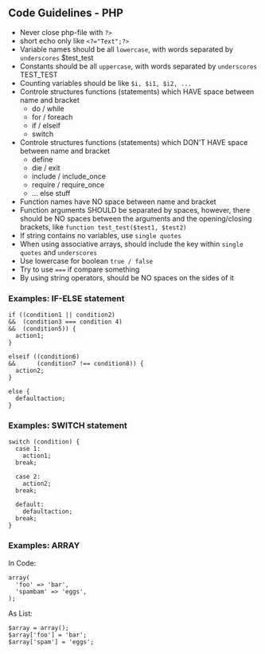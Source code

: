 ## Code Guidelines - PHP

- Never close php-file with `?>`
- short echo only like `<?="Text";?>`
- Variable names should be all `lowercase`, with words separated by `underscores` $test_test
- Constants should be all `uppercase`, with words separated by `underscores` TEST_TEST
- Counting variables should be like `$i, $i1, $i2, ...`
- Controle structures functions (statements) which HAVE space between name and bracket
  - do / while
  - for / foreach
  - if / elseif
  - switch
- Controle structures functions (statements) which DON'T HAVE space between name and bracket
  - define
  - die / exit
  - include / include_once
  - require / require_once
  - ... else stuff
- Function names have NO space between name and bracket
- Function arguments SHOULD be separated by spaces, however, there should be NO spaces between the
arguments and the opening/closing brackets, like `function test_test($test1, $test2)`
- If string contains no variables, use `single quotes`
- When using associative arrays, should include the key within `single quotes` and `underscores`
- Use lowercase for boolean `true / false`
- Try to use `===` if compare something
- By using string operators, should be NO spaces on the sides of it

### Examples: IF-ELSE statement

```
if ((condition1 || condition2)
&&  (condition3 === condition 4)
&&  (condition5)) {
  action1;
}

elseif ((condition6)
&&      (condition7 !== condition8)) {
  action2;
}

else {
  defaultaction;
}
```

### Examples: SWITCH statement

```
switch (condition) {
  case 1:
    action1;
  break;

  case 2:
    action2;
  break;

  default:
    defaultaction;
  break;
}
```

### Examples: ARRAY

In Code:

```
array(
  'foo' => 'bar',
  'spambam' => 'eggs',
);
```

As List:

```
$array = array();
$array['foo'] = 'bar';
$array['spam'] = 'eggs';
```
